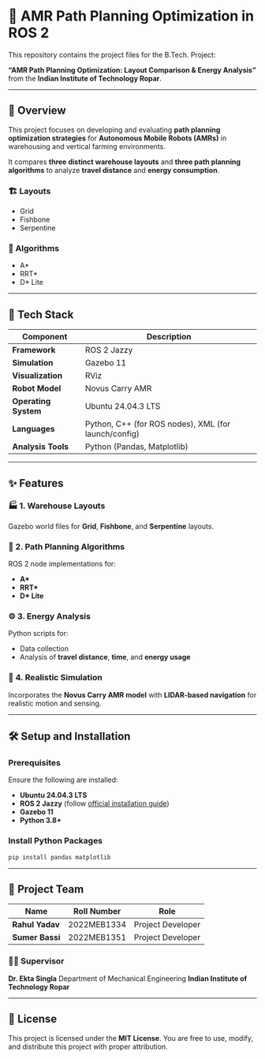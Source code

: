 
# 🦾 AMR Path Planning Optimization in ROS 2

This repository contains the project files for the B.Tech. Project:

**“AMR Path Planning Optimization: Layout Comparison & Energy Analysis”**  
from the **Indian Institute of Technology Ropar**.

---

## 📘 Overview

This project focuses on developing and evaluating **path planning optimization strategies** for **Autonomous Mobile Robots (AMRs)** in warehousing and vertical farming environments.

It compares **three distinct warehouse layouts** and **three path planning algorithms** to analyze **travel distance** and **energy consumption**.

### 🏗️ Layouts
- Grid  
- Fishbone  
- Serpentine  

### 🧭 Algorithms
- A*  
- RRT*  
- D* Lite  

---

## 🧰 Tech Stack

| Component | Description |
|------------|-------------|
| **Framework** | ROS 2 Jazzy |
| **Simulation** | Gazebo 11 |
| **Visualization** | RViz |
| **Robot Model** | Novus Carry AMR |
| **Operating System** | Ubuntu 24.04.3 LTS |
| **Languages** | Python, C++ (for ROS nodes), XML (for launch/config) |
| **Analysis Tools** | Python (Pandas, Matplotlib) |

---

## ✨ Features

### 🏭 1. Warehouse Layouts
Gazebo world files for **Grid**, **Fishbone**, and **Serpentine** layouts.

### 🧩 2. Path Planning Algorithms
ROS 2 node implementations for:
- **A\***
- **RRT\***
- **D\* Lite**

### ⚙️ 3. Energy Analysis
Python scripts for:
- Data collection  
- Analysis of **travel distance**, **time**, and **energy usage**

### 🚙 4. Realistic Simulation
Incorporates the **Novus Carry AMR model** with **LIDAR-based navigation** for realistic motion and sensing.

---

## 🛠️ Setup and Installation

### Prerequisites

Ensure the following are installed:

- **Ubuntu 24.04.3 LTS**
- **ROS 2 Jazzy** (follow [official installation guide](https://docs.ros.org/en/jazzy/Installation.html))
- **Gazebo 11**
- **Python 3.8+**

### Install Python Packages
```bash
pip install pandas matplotlib
````

---

## 👥 Project Team

| Name            | Roll Number | Role              |
| --------------- | ----------- | ----------------- |
| **Rahul Yadav** | 2022MEB1334 | Project Developer |
| **Sumer Bassi** | 2022MEB1351 | Project Developer |

### 🧑‍🏫 Supervisor

**Dr. Ekta Singla**
Department of Mechanical Engineering
**Indian Institute of Technology Ropar**

---

## 📜 License

This project is licensed under the **MIT License**.
You are free to use, modify, and distribute this project with proper attribution.

